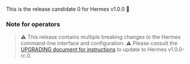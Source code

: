 This is the release candidate 0 for Hermes v1.0.0 🎉

### Note for operators

> ⚠️  This release contains multiple breaking changes to the Hermes command-line interface and configuration.
> ⚠️  Please consult the [UPGRADING document for instructions](/UPGRADING.md) to update to Hermes v1.0.0-rc.0.

